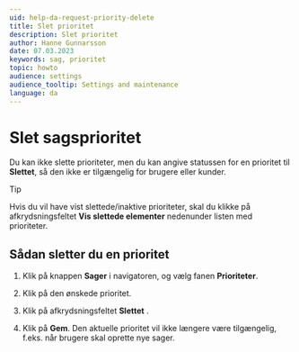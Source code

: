 ```yaml
---
uid: help-da-request-priority-delete
title: Slet prioritet
description: Slet prioritet
author: Hanne Gunnarsson
date: 07.03.2023
keywords: sag, prioritet
topic: howto
audience: settings
audience_tooltip: Settings and maintenance
language: da
---
```


# Slet sagsprioritet

Du kan ikke slette prioriteter, men du kan angive statussen for en prioritet til **Slettet**, så den ikke er tilgængelig for brugere eller kunder.

> [!TIP]
> Hvis du vil have vist slettede/inaktive prioriteter, skal du klikke på afkrydsningsfeltet **Vis slettede elementer** nedenunder listen med prioriteter.

## Sådan sletter du en prioritet

1. Klik på knappen **Sager** i navigatoren, og vælg fanen **Prioriteter**.

1. Klik på den ønskede prioritet.

1. Klik på afkrydsningsfeltet **Slettet** .

1. Klik på **Gem**. Den aktuelle prioritet vil ikke længere være tilgængelig, f.eks. når brugere skal oprette nye sager.

<!-- Referenced images -->
